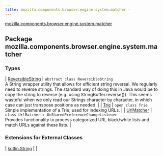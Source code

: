 ```yaml
---
title: mozilla.components.browser.engine.system.matcher - 
---
```


[mozilla.components.browser.engine.system.matcher](./index.html)

## Package mozilla.components.browser.engine.system.matcher

### Types

| [ReversibleString](-reversible-string/index.html) | `abstract class ReversibleString`<br>A String wrapper utility that allows for efficient string reversal. We regularly need to reverse strings. The standard way of doing this in Java would be to copy the string to reverse (e.g. using StringBuffer.reverse()). This seems wasteful when we only read our Strings character by character, in which case can just transpose positions as needed. |
| [Trie](-trie/index.html) | `open class Trie`<br>Simple implementation of a Trie, used for indexing URLs. |
| [UrlMatcher](-url-matcher/index.html) | `class UrlMatcher : OnSharedPreferenceChangeListener`<br>Provides functionality to process categorized URL black/white lists and match URLs against these lists. |

### Extensions for External Classes

| [kotlin.String](kotlin.-string/index.html) |  |

